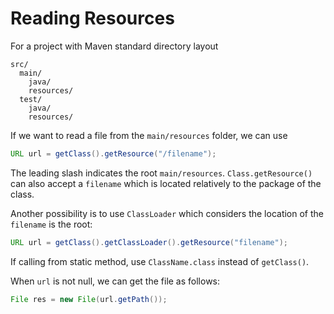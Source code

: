# Reading Resources

For a project with Maven standard directory layout

```
src/
  main/
    java/
	resources/
  test/
    java/
	resources/
```

If we want to read a file from the `main/resources` folder, we can use 

```java
URL url = getClass().getResource("/filename");
```

The leading slash indicates the root `main/resources`. `Class.getResource()` can also accept a `filename` which is located relatively to the package of the class.

Another possibility is to use `ClassLoader` which considers the location of the `filename` is the root:

```java
URL url = getClass().getClassLoader().getResource("filename");
```

If calling from static method, use `ClassName.class` instead of `getClass()`.

When `url` is not null, we can get the file as follows:

```java
File res = new File(url.getPath());
```
